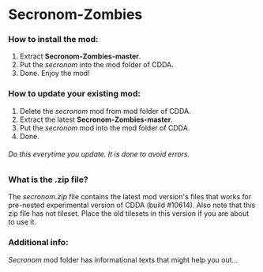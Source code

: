 # Secronom-Zombies

### How to install the mod:
1. Extract **Secronom-Zombies-master**.
2. Put the _secronom_ into the mod folder of CDDA.
3. Done. Enjoy the mod!

### How to update your existing mod:
1. Delete the _secronom_ mod from mod folder of CDDA.
2. Extract the latest **Secronom-Zombies-master**.
3. Put the _secronom_ mod into the mod folder of CDDA.
4. Done.

###### Do this everytime you update. It is done to avoid errors.

### What is the .zip file?
The *secronom.zip* file contains the latest mod version's files that works for pre-nested experimental version of CDDA (build #10614). Also note that this zip file has not tileset. Place the old tilesets in this version if you are about to use it.

### Additional info:
_Secronom_ mod folder has informational texts that might help you out...

